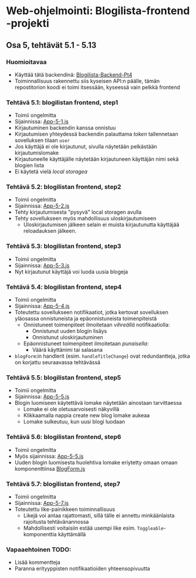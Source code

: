 # Web-ohjelmointi: Blogilista-frontend -projekti
## Osa 5, tehtävät 5.1 - 5.13

### Huomioitavaa
- Käyttää tätä backendinä: [Blogilista-Backend-Pt4](https://github.com/3liasP/Blogilista-Backend-Pt4)
- Toiminnallisuus rakennettu siis kyseisen API:n päälle, tämän repostitorion koodi ei toimi itsessään, kyseessä vain pelkkä frontend

### Tehtävä 5.1: blogilistan frontend, step1
- Toimii ongelmitta
- Sijainnissa: [App-5-1.js](./src/App-5-1.js)
- Kirjautuminen backendin kanssa onnistuu
- Kirjautumisen yhteydessä backendin palauttama *token* tallennetaan sovelluksen tilaan `user`
- Jos käyttäjä ei ole kirjautunut, sivulla näytetään pelkästään kirjautumislomake
- Kirjautuneelle käyttäjälle näytetään kirjautuneen käyttäjän nimi sekä blogien lista
- Ei käytetä vielä *local storagea*

### Tehtävä 5.2: blogilistan frontend, step2
- Toimii ongelmitta
- Sijainnissa: [App-5-2.js](./src/App-5-2.js)
- Tehty kirjautumisesta "pysyvä" local storagen avulla
- Tehty sovellukseen myös mahdollisuus uloskirjautumiseen
    - Uloskirjautumisen jälkeen selain ei muista kirjautunutta käyttäjää reloadauksen jälkeen.

### Tehtävä 5.3: blogilistan frontend, step3
- Toimii ongelmitta
- Sijainnissa: [App-5-3.js](./src/App-5-3.js)
- Nyt kirjautunut käyttäjä voi luoda uusia blogeja

### Tehtävä 5.4: blogilistan frontend, step4
- Toimii ongelmitta
- Sijainnissa: [App-5-4.js](./src/App-5-4.js)
- Toteutettu sovellukseen notifikaatiot, jotka kertovat sovelluksen yläosassa onnistuneista ja epäonnistuneista toimenpiteistä
    - Onnistuneet toimenpiteet ilmoitetaan *vihreällä* notifikaatiolla:
        - Onnistunut uuden blogin lisäys
        - Onnistunut uloskirjautuminen
    - Epäonnistuneet toimenpiteet ilmoitetaan *punaisella*:
        - Väärä käyttänimi tai salasana
- `blogForm`:in handlerit (esim. `handleTitleChange`) ovat redundantteja, jotka on korjattu seuraavassa tehtävässä

### Tehtävä 5.5: blogilistan frontend, step5
- Toimii ongelmitta
- Sijainnissa: [App-5-5.js](./src/App-5-5.js)
- Blogin luomiseen käytettävä lomake näytetään ainostaan tarvittaessa
    - Lomake ei ole oletusarvoisesti näkyvillä
    - Klikkaamalla nappia create new blog lomake aukeaa
    - Lomake sulkeutuu, kun uusi blogi luodaan

### Tehtävä 5.6: blogilistan frontend, step6
- Toimii ongelmitta
- Myös sijainnissa: [App-5-5.js](./src/App-5-5.js)
- Uuden blogin luomisesta huolehtiva lomake eriytetty omaan omaan komponenttiinsa [BlogForm.js](./src/components/BlogForm.js)

### Tehtävä 5.7: blogilistan frontend, step7
- Toimii ongelmitta
- Sijainnissa: [App-5-7.js](./src/App-5-7.js)
- Toteutettu like-painikkeen toiminnallisuus
    - Likejä voi antaa rajattomasti, sillä tälle ei annettu minkäänlaista rajoitusta tehtävänannossa
    - Mahdollisesti voitaisiin estää usempi like esim. `Toggleable`-komponenttia käyttämällä


### Vapaaehtoinen TODO:
- Lisää kommentteja
- Paranna erityyppisten notifikaatioiden yhteensopivuutta